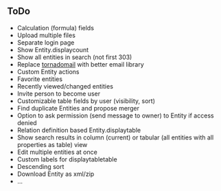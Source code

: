 ## ToDo

* Calculation (formula) fields
* Upload multiple files
* Separate login page
* Show Entity.displaycount
* Show all entities in search (not first 303)
* Replace [tornadomail](https://github.com/equeny/tornadomail) with better email library
* Custom Entity actions
* Favorite entities
* Recently viewed/changed entities
* Invite person to become user
* Customizable table fields by user (visibility, sort)
* Find duplicate Entities and propose merger
* Option to ask permission (send message to owner) to Entity if access denied
* Relation definition based Entity.displaytable
* Show search results in column (current) or tabular (all entities with all properties as table) view
* Edit multiple entities at once
* Custom labels for displaytabletable
* Descending sort
* Download Entity as xml/zip
* ...
